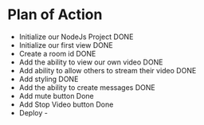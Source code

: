 # Plan of Action

- Initialize our NodeJs Project DONE
- Initialize our first view DONE
- Create a room id DONE
- Add the ability to view our own video DONE
- Add ability to allow others to stream their video DONE
- Add styling DONE
- Add the ability to create messages DONE
- Add mute button Done
- Add Stop Video button Done
- Deploy - 
